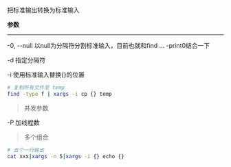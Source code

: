 把标准输出转换为标准输入

**参数**
***
-0, --null
	以null为分隔符分割标准输入，目前也就和find ... -print0结合一下

-d
	指定分隔符

-i
	使用标准输入替换{}的位置
 
```bash
# 复制所有文件至 temp
find -type f | xargs -i cp {} temp

```

> 并发参数

-P 加线程数


> 多个组合

```bash
# 五个一行输出
cat xxx|xargs -n 5|xargs -i {} echo {}
```